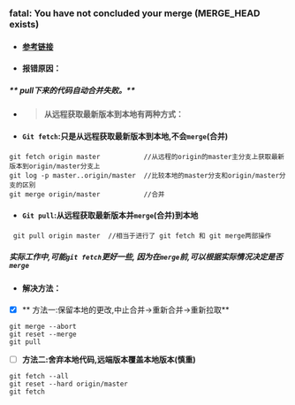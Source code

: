 ### fatal: You have not concluded your merge \(MERGE\_HEAD exists\)

* #### [参考链接](https://blog.csdn.net/feng2qing/article/details/56496441)

* #### **报错原因：**

##### **        pull下来的代码自动合并失败。**

* > #### 从远程获取最新版本到本地有两种方式：

* #### `Git fetch`:只是从远程获取最新版本到本地,不会`merge`\(合并\)

```git
git fetch origin master           //从远程的origin的master主分支上获取最新版本到origin/master分支上
git log -p master..origin/master  //比较本地的master分支和origin/master分支的区别
git merge origin/master           //合并
```

* #### `Git pull`:从远程获取最新版本并`merge`\(合并\)到本地

```
 git pull origin master  //相当于进行了 git fetch 和 git merge两部操作
```

##### 实际工作中,可能`git fetch`更好一些, 因为在`merge`前,可以根据实际情况决定是否`merge`

* #### 解决方法：

* [x]  ** 方法一:保留本地的更改,中止合并-&gt;重新合并-&gt;重新拉取**

```git
git merge --abort
git reset --merge
git pull
```

* [ ]  **方法二:舍弃本地代码,远端版本覆盖本地版本\(慎重\)**

```git
git fetch --all
git reset --hard origin/master
git fetch
```




